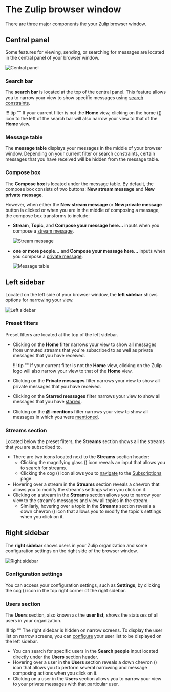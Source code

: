 # The Zulip browser window

There are three major components the your Zulip browser window.

## Central panel
Some features for viewing, sending, or searching for messages are located in the
central panel of your browser window.

![Central panel](/static/images/help/central-panel.png)

### Search bar
The **search bar** is located at the top of the central panel. This feature
allows you to narrow your view to show specific messages using
[search constraints](/help/searching-for-messages).

!!! tip ""
    If your current filter is not the **Home** view, clicking on the home ((<i
    class="icon-vector-home"></i>) icon to the left of the search bar will also
    narrow your view to that of the **Home** view.

### Message table
The **message table** displays your messages in the middle of your browser
window. Depending on your current filter or search constraints, certain messages
that you have received will be hidden from the message table.

### Compose box
The **Compose box** is located under the message table. By default, the compose
box consists of two buttons: **New stream message** and **New private message**.

However, when either the **New stream message** or **New private message**
button is clicked or when you are in the middle of composing a message, the
compose box transforms to include:

* **Stream**, **Topic**, and **Compose your message here...** inputs when you
compose a [stream message](/help/send-a-stream-message).

    ![Stream message](/static/images/help/new-stream.png)

* **one or more people...** and **Compose your message here...** inputs when you
compose a [private message](/help/send-a-private-message).

    ![Message table](/static/images/help/private-box.png)

## Left sidebar
Located on the left side of your browser window, the **left sidebar** shows
options for narrowing your view.

![Left sidebar](/static/images/help/left_sidebar.png)

### Preset filters
Preset filters are located at the top of the left sidebar.

* Clicking on the **Home** filter narrows your view to show all messages from
unmuted streams that you're subscribed to as well as private messages that
you have received.

    !!! tip ""
        If your current filter is not the **Home** view, clicking on the Zulip
        logo will also narrow your view to that of the **Home** view.

* Clicking on the **Private messages** filter narrows your view to show all
private messages that you have received.
* Clicking on the **Starred messages** filter narrows your view to show all
messages that you have [starred](/help/star-a-message).
* Clicking on the **@-mentions** filter narrows your view to show all messages
in which you were [mentioned](/help/at-mention-a-team-member).

### Streams section
Located below the preset filters, the **Streams** section shows all the streams
that you are subscribed to.

* There are two icons located next to the **Streams** section header:
    * Clicking the magnifying glass (<i class="icon-vector-search"></i>) icon
    reveals an input that allows you to search for streams.
    * Clicking the cog (<i class="icon-vector-cog"></i>) icon allows you to
    [navigate](/help/browse-and-subscribe-to-streams#browse-streams) to the
    [Subscriptions](/#subscriptions) page.
* Hovering over a stream in the **Streams** section reveals a
chevron that allows you to modify the stream's settings when you click on it.
* Clicking on a stream in the **Streams** section allows you to narrow your view
to the stream's messages and view all topics in the stream.
    * Similarly, hovering over a topic in the **Streams** section reveals a
    down chevron (<i class="icon-vector-chevron-down"></i>) icon that allows you
    to modify the topic's settings when you click on it.

## Right sidebar
The **right sidebar** shows users in your Zulip organization and some
configuration settings on the right side of the browser window.

   ![Right sidebar](/static/images/help/right_sidebar.png)

### Configuration settings

You can access your configuration settings, such as **Settings**,  by clicking the cog (<i
class="icon-vector-cog"></i>) icon in the top right corner of the right sidebar.

### Users section

The **Users** section, also known as the **user list**, shows the statuses of
all users in your organization.

!!! tip ""
    The right sidebar is hidden on narrow screens. To display the user list on
    narrow screens, you can [configure](/help/move-the-users-list-to-the-left-sidebar)
    your user list to be displayed on the left sidebar.

* You can search for specific users in the **Search people** input located
directly under the **Users** section header.
* Hovering over a user in the **Users** section reveals a down chevron (<i
class="icon-vector-chevron-down"></i>) icon that allows you to perform several
narrowing and message composing actions when you click on it.
* Clicking on a user in the **Users** section allows you to narrow your view
to your private messages with that particular user.
